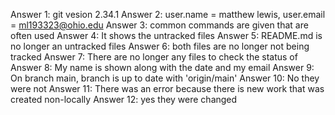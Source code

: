Answer 1: git vesion 2.34.1
Answer 2: user.name = matthew lewis, user.email = ml193323@ohio.edu
Answer 3: common commands are given that are often used
Answer 4: It shows the untracked files
Answer 5: README.md is no longer an untracked files
Answer 6: both files are no longer not being tracked
Answer 7: There are no longer any files to check the status of
Answer 8: My name is shown along with the date and my email
Answer 9: On branch main, branch is up to date with 'origin/main'
Answer 10: No they were not
Answer 11: There was an error because there is new work that was created non-locally
Answer 12: yes they were changed